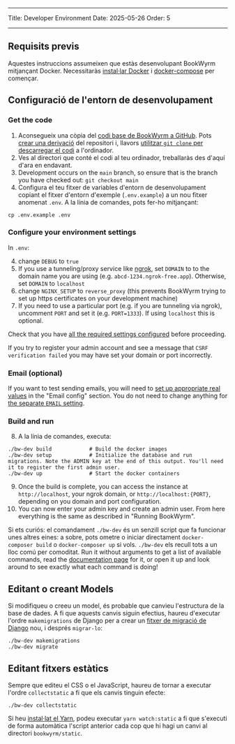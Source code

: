 - - -
Title: Developer Environment Date: 2025-05-26 Order: 5
- - -

## Requisits previs

Aquestes instruccions assumeixen que estàs desenvolupant BookWyrm mitjançant Docker. Necessitaràs [instal·lar Docker](https://docs.docker.com/engine/install/) i [docker-compose](https://docs.docker.com/compose/install/) per començar.

## Configuració de l'entorn de desenvolupament

### Get the code

1. Aconsegueix una còpia del [codi base de BookWyrm a GitHub](https://github.com/bookwyrm-social/bookwyrm). Pots [crear una derivació](https://docs.github.com/en/get-started/quickstart/fork-a-repo) del repositori i, llavors [utilitzar `git clone` per descarregar el codi](https://docs.github.com/en/github/creating-cloning-and-archiving-repositories/cloning-a-repository-from-github/cloning-a-repository) a l'ordinador.
2. Ves al directori que conté el codi al teu ordinador, treballaràs des d'aquí d'ara en endavant.
3. Development occurs on the `main` branch, so ensure that is the branch you have checked out: `git checkout main`
4. Configura el teu fitxer de variables d'entorn de desenvolupament copiant el fitxer d'entorn d'exemple (`.env.example`) a un nou fitxer anomenat `.env`. A la línia de comandes, pots fer-ho mitjançant:
``` { .sh }
cp .env.example .env
```

### Configure your environment settings

In `.env`:

4. change `DEBUG` to `true`
5. If you use a tunneling/proxy service like [ngrok](https://ngrok.com), set `DOMAIN` to to the domain name you are using (e.g. `abcd-1234.ngrok-free.app`). Otherwise, set `DOMAIN` to `localhost`
6. change `NGINX_SETUP` to `reverse_proxy` (this prevents BookWyrm trying to set up https certificates on your development machine)
7. If you need to use a particular port (e.g. if you are tunneling via ngrok), uncomment `PORT` and set it (e.g. `PORT=1333`). If using `localhost` this is optional.

Check that you have [all the required settings configured](/environment.html#required-environment-settings) before proceeding.

If you try to register your admin account and see a message that `CSRF verification failed` you may have set your domain or port incorrectly.

### Email (optional)

If you want to test sending emails, you will need to [set up appropriate real values](/environment.html#email-configuration) in the "Email config" section. You do not need to change anything for [the separate `EMAIL` setting](/environment.html#email).

### Build and run

8. A la línia de comandes, executa:

``` { .sh }
./bw-dev build            # Build the docker images
./bw-dev setup            # Initialize the database and run migrations. Note the ADMIN key at the end of this output. You'll need it to register the first admin user.
./bw-dev up               # Start the docker containers
```

9. Once the build is complete, you can access the instance at `http://localhost`, your ngrok domain, or `http://localhost:{PORT}`, depending on you domain and port configuration.
10. You can now enter your admin key and create an admin user. From here everything is the same as described in "Running BookWyrm".

Si ets curiós: el comandament `./bw-dev` és un senzill script que fa funcionar unes altres eines: a sobre, pots ometre o iniciar directament `docker-composer build` o `docker-composer up` si vols. `./bw-dev` els recull tots a un lloc comú per comoditat. Run it without arguments to get a list of available commands, read the [documentation page](/cli.html) for it, or open it up and look around to see exactly what each command is doing!

## Editant o creant Models

Si modifiqueu o creeu un model, és probable que canvieu l'estructura de la base de dades. A fi que aquests canvis siguin efectius, haureu d'executar l'ordre `makemigrations` de Django per a crear un [fitxer de migració de Django](https://docs.djangoproject.com/en/3.2/topics/migrations) nou, i després `migrar-lo`:

``` { .sh }
./bw-dev makemigrations
./bw-dev migrate
```

## Editant fitxers estàtics
Sempre que editeu el CSS o el JavaScript, haureu de tornar a executar l'ordre `collectstatic` a fi que els canvis tinguin efecte:
``` { .sh }
./bw-dev collectstatic
```

Si heu [instal·lat el Yarn](https://yarnpkg.com/getting-started/install), podeu executar `yarn watch:static` a fi que s'executi de forma automàtica l'script anterior cada cop que hi hagi un canvi al directori `bookwyrm/static`.

